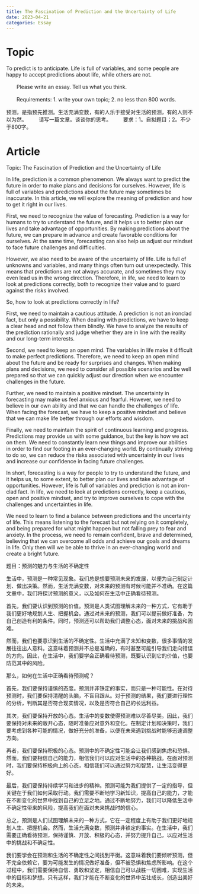 ```yaml
---
title: The Fascination of Prediction and the Uncertainty of Life
date: 2023-04-21
categories: Essay
---
```


# Topic

To predict is to anticipate. Life is full of variables, and some people are happy to accept predictions about life, while others are not.

　　Please write an essay. Tell us what you think.

　　Requirements: 1. write your own topic; 2. no less than 800 words.

预测，是指预先推测。生活充满变数，有的人乐于接受对生活的预测，有的人则不以为然。 　　请写一篇文章。谈谈你的思考。 　　要求：1。自拟题目；2。不少于800字。

# Article

Topic: The Fascination of Prediction and the Uncertainty of Life

In life, prediction is a common phenomenon. We always want to predict the future in order to make plans and decisions for ourselves. However, life is full of variables and predictions about the future may sometimes be inaccurate. In this article, we will explore the meaning of prediction and how to get it right in our lives.

First, we need to recognize the value of forecasting. Prediction is a way for humans to try to understand the future, and it helps us to better plan our lives and take advantage of opportunities. By making predictions about the future, we can prepare in advance and create favorable conditions for ourselves. At the same time, forecasting can also help us adjust our mindset to face future challenges and difficulties.

However, we also need to be aware of the uncertainty of life. Life is full of unknowns and variables, and many things often turn out unexpectedly. This means that predictions are not always accurate, and sometimes they may even lead us in the wrong direction. Therefore, in life, we need to learn to look at predictions correctly, both to recognize their value and to guard against the risks involved.

So, how to look at predictions correctly in life?

First, we need to maintain a cautious attitude. A prediction is not an ironclad fact, but only a possibility. When dealing with predictions, we have to keep a clear head and not follow them blindly. We have to analyze the results of the prediction rationally and judge whether they are in line with the reality and our long-term interests.

Second, we need to keep an open mind. The variables in life make it difficult to make perfect predictions. Therefore, we need to keep an open mind about the future and be ready for surprises and changes. When making plans and decisions, we need to consider all possible scenarios and be well prepared so that we can quickly adjust our direction when we encounter challenges in the future.

Further, we need to maintain a positive mindset. The uncertainty in forecasting may make us feel anxious and fearful. However, we need to believe in our own ability and that we can handle the challenges of life. When facing the forecast, we have to keep a positive mindset and believe that we can make life better through our efforts and wisdom.

Finally, we need to maintain the spirit of continuous learning and progress. Predictions may provide us with some guidance, but the key is how we act on them. We need to constantly learn new things and improve our abilities in order to find our footing in an ever-changing world. By continually striving to do so, we can reduce the risks associated with uncertainty in our lives and increase our confidence in facing future challenges.

In short, forecasting is a way for people to try to understand the future, and it helps us, to some extent, to better plan our lives and take advantage of opportunities. However, life is full of variables and prediction is not an iron-clad fact. In life, we need to look at predictions correctly, keep a cautious, open and positive mindset, and try to improve ourselves to cope with the challenges and uncertainties in life.

We need to learn to find a balance between predictions and the uncertainty of life. This means listening to the forecast but not relying on it completely, and being prepared for what might happen but not falling prey to fear and anxiety. In the process, we need to remain confident, brave and determined, believing that we can overcome all odds and achieve our goals and dreams in life. Only then will we be able to thrive in an ever-changing world and create a bright future.

题目：预测的魅力与生活的不确定性

生活中，预测是一种常见现象。我们总是想要预测未来的发展，以便为自己制定计划、做出决策。然而，生活充满变数，对未来的预测有时候可能并不准确。在这篇文章中，我们将探讨预测的意义，以及如何在生活中正确看待预测。

首先，我们要认识到预测的价值。预测是人类试图理解未来的一种方式，它有助于我们更好地规划人生、把握机会。通过对未来的预测，我们可以提前做好准备，为自己创造有利的条件。同时，预测还可以帮助我们调整心态，面对未来的挑战和困难。

然而，我们也要意识到生活的不确定性。生活中充满了未知和变数，很多事情的发展往往出人意料。这意味着预测并不总是准确的，有时甚至可能引导我们走向错误的方向。因此，在生活中，我们要学会正确看待预测，既要认识到它的价值，也要防范其中的风险。

那么，如何在生活中正确看待预测呢？

首先，我们要保持谨慎的态度。预测并非铁定的事实，而只是一种可能性。在对待预测时，我们要保持清醒的头脑，不盲目跟从。对于预测的结果，我们要进行理性的分析，判断其是否符合现实情况，以及是否符合自己的长远利益。

其次，我们要保持开放的心态。生活中的变数使得预测难以尽善尽美。因此，我们要保持对未来的敞开心态，随时准备应对意外和变化。在制定计划和决策时，我们要考虑到各种可能的情况，做好充分的准备，以便在未来遇到挑战时能够迅速调整方向。

再者，我们要保持积极的心态。预测中的不确定性可能会让我们感到焦虑和恐惧。然而，我们要相信自己的能力，相信我们可以应对生活中的各种挑战。在面对预测时，我们要保持积极向上的心态，相信我们可以通过努力和智慧，让生活变得更好。

最后，我们要保持持续学习和进步的精神。预测可能为我们提供了一定的指导，但关键在于我们如何采取行动。我们需要不断地学习新知识，提高自己的能力，才能在不断变化的世界中找到自己的立足之地。通过不断地努力，我们可以降低生活中不确定性带来的风险，提高我们在面对未来挑战时的信心。

总之，预测是人们试图理解未来的一种方式，它在一定程度上有助于我们更好地规划人生、把握机会。然而，生活充满变数，预测并非铁定的事实。在生活中，我们需要正确看待预测，保持谨慎、开放、积极的心态，并努力提升自己，以应对生活中的挑战和不确定性。

我们要学会在预测和生活的不确定性之间找到平衡。这意味着我们要倾听预测，但不完全依赖它，要为可能发生的情况做好准备，但不被恐惧和焦虑所影响。在这个过程中，我们需要保持自信、勇敢和坚定，相信自己可以战胜一切困难，实现生活中的目标和梦想。只有这样，我们才能在不断变化的世界中茁壮成长，创造出美好的未来。